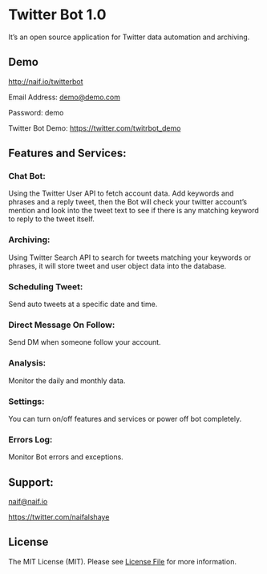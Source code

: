 # Twitter Bot 1.0

It’s an open source application for Twitter data automation and archiving.

## Demo
http://naif.io/twitterbot

Email Address: demo@demo.com

Password: demo

Twitter Bot Demo: https://twitter.com/twitrbot_demo

## Features and Services:


### Chat Bot: 
Using the Twitter User API to fetch account data. Add keywords and phrases and a reply tweet, then the Bot will check your twitter account’s mention and look into the tweet text to see if there is any matching keyword to reply to the tweet itself.

### Archiving:
Using Twitter Search API to search for tweets matching your keywords or phrases, it will store tweet and user object data into the database.

### Scheduling Tweet:
Send auto tweets  at a specific date and time.

### Direct Message On Follow:
Send DM when someone follow your account.

### Analysis:
Monitor the daily and monthly data.

### Settings:
You can turn on/off features and services or power off bot completely.

### Errors Log:
Monitor Bot errors and exceptions.

## Support:
naif@naif.io

https://twitter.com/naifalshaye


## License

The MIT License (MIT). Please see [License File](LICENSE.md) for more information.
